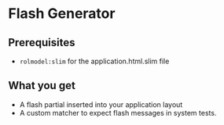 # Flash Generator

## Prerequisites

- `rolmodel:slim` for the application.html.slim file

## What you get

- A flash partial inserted into your application layout
- A custom matcher to expect flash messages in system tests.

